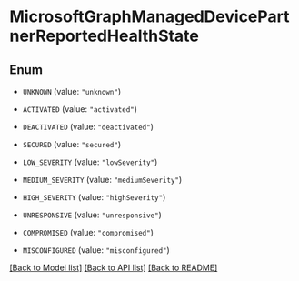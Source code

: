 # MicrosoftGraphManagedDevicePartnerReportedHealthState

## Enum


* `UNKNOWN` (value: `"unknown"`)

* `ACTIVATED` (value: `"activated"`)

* `DEACTIVATED` (value: `"deactivated"`)

* `SECURED` (value: `"secured"`)

* `LOW_SEVERITY` (value: `"lowSeverity"`)

* `MEDIUM_SEVERITY` (value: `"mediumSeverity"`)

* `HIGH_SEVERITY` (value: `"highSeverity"`)

* `UNRESPONSIVE` (value: `"unresponsive"`)

* `COMPROMISED` (value: `"compromised"`)

* `MISCONFIGURED` (value: `"misconfigured"`)


[[Back to Model list]](../README.md#documentation-for-models) [[Back to API list]](../README.md#documentation-for-api-endpoints) [[Back to README]](../README.md)


